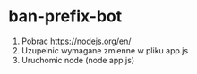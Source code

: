 # ban-prefix-bot

1. Pobrac https://nodejs.org/en/
2. Uzupelnic wymagane zmienne w pliku app.js
3. Uruchomic node (node app.js)
